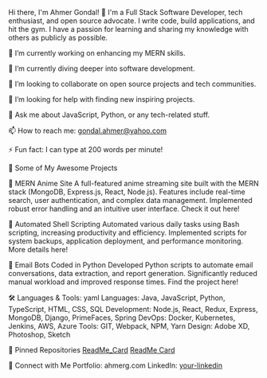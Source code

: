 Hi there, I'm Ahmer Gondal! 👋
I'm a Full Stack Software Developer, tech enthusiast, and open source advocate. I write code, build applications, and hit the gym. I have a passion for learning and sharing my knowledge with others as publicly as possible.

🔭 I’m currently working on enhancing my MERN skills.

🌱 I’m currently diving deeper into software development.

👯 I’m looking to collaborate on open source projects and tech communities.

🤔 I’m looking for help with finding new inspiring projects.

💬 Ask me about JavaScript, Python, or any tech-related stuff.

📫 How to reach me: gondal.ahmer@yahoo.com

⚡ Fun fact: I can type at 200 words per minute!

🚀 Some of My Awesome Projects

🌟 MERN Anime Site
A full-featured anime streaming site built with the MERN stack (MongoDB, Express.js, React, Node.js).
Features include real-time search, user authentication, and complex data management.
Implemented robust error handling and an intuitive user interface.
Check it out here!

🌟 Automated Shell Scripting
Automated various daily tasks using Bash scripting, increasing productivity and efficiency.
Implemented scripts for system backups, application deployment, and performance monitoring.
More details here!

🌟 Email Bots Coded in Python
Developed Python scripts to automate email conversations, data extraction, and report generation.
Significantly reduced manual workload and improved response times.
Find the project here!

🛠️ Languages & Tools:
yaml
Languages: Java, JavaScript, Python, TypeScript, HTML, CSS, SQL
Development: Node.js, React, Redux, Express, MongoDB, Django, PrimeFaces, Spring
DevOps: Docker, Kubernetes, Jenkins, AWS, Azure
Tools: GIT, Webpack, NPM, Yarn
Design: Adobe XD, Photoshop, Sketch



📌 Pinned Repositories
[ReadMe_Card](https://github.com/AhmerGo/Anime_Site_Go)
[ReadMe Card](https://github.com/AhmerGo/Discord_Email_Bot)

🤝 Connect with Me
Portfolio: ahmerg.com
LinkedIn: [your-linkedin](https://www.linkedin.com/in/ahmer-gondal-0a360210b/)
